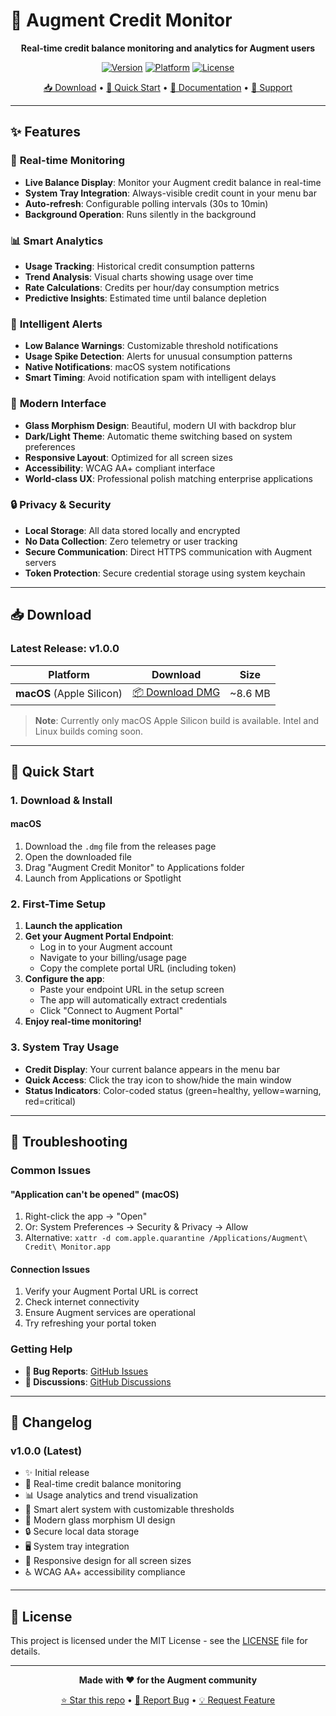# 🚀 Augment Credit Monitor

<div align="center">

**Real-time credit balance monitoring and analytics for Augment users**

[![Version](https://img.shields.io/badge/version-1.0.0-blue.svg)](https://github.com/codavidgarcia/augment-credit-monitor/releases)
[![Platform](https://img.shields.io/badge/platform-macOS-lightgrey.svg)](#system-requirements)
[![License](https://img.shields.io/badge/license-MIT-green.svg)](LICENSE)

[📥 Download](#download) • [🚀 Quick Start](#quick-start) • [📖 Documentation](#documentation) • [🐛 Support](#support)

</div>

---

## ✨ Features

### 🎯 **Real-time Monitoring**
- **Live Balance Display**: Monitor your Augment credit balance in real-time
- **System Tray Integration**: Always-visible credit count in your menu bar
- **Auto-refresh**: Configurable polling intervals (30s to 10min)
- **Background Operation**: Runs silently in the background

### 📊 **Smart Analytics**
- **Usage Tracking**: Historical credit consumption patterns
- **Trend Analysis**: Visual charts showing usage over time
- **Rate Calculations**: Credits per hour/day consumption metrics
- **Predictive Insights**: Estimated time until balance depletion

### 🔔 **Intelligent Alerts**
- **Low Balance Warnings**: Customizable threshold notifications
- **Usage Spike Detection**: Alerts for unusual consumption patterns
- **Native Notifications**: macOS system notifications
- **Smart Timing**: Avoid notification spam with intelligent delays

### 🎨 **Modern Interface**
- **Glass Morphism Design**: Beautiful, modern UI with backdrop blur
- **Dark/Light Theme**: Automatic theme switching based on system preferences
- **Responsive Layout**: Optimized for all screen sizes
- **Accessibility**: WCAG AA+ compliant interface
- **World-class UX**: Professional polish matching enterprise applications

### 🔒 **Privacy & Security**
- **Local Storage**: All data stored locally and encrypted
- **No Data Collection**: Zero telemetry or user tracking
- **Secure Communication**: Direct HTTPS communication with Augment servers
- **Token Protection**: Secure credential storage using system keychain

---

## 📥 Download

### Latest Release: v1.0.0

| Platform | Download | Size |
|----------|----------|------|
| **macOS** (Apple Silicon) | [📦 Download DMG](https://github.com/codavidgarcia/augment-credit-monitor/releases/download/releases/Augment.Credit.Monitor_1.0.0_aarch64.dmg) | ~8.6 MB |

> **Note**: Currently only macOS Apple Silicon build is available. Intel and Linux builds coming soon.

---

## 🚀 Quick Start

### 1. **Download & Install**

#### macOS
1. Download the `.dmg` file from the releases page
2. Open the downloaded file
3. Drag "Augment Credit Monitor" to Applications folder
4. Launch from Applications or Spotlight

### 2. **First-Time Setup**

1. **Launch the application**
2. **Get your Augment Portal Endpoint**:
   - Log in to your Augment account
   - Navigate to your billing/usage page
   - Copy the complete portal URL (including token)
3. **Configure the app**:
   - Paste your endpoint URL in the setup screen
   - The app will automatically extract credentials
   - Click "Connect to Augment Portal"
4. **Enjoy real-time monitoring!**

### 3. **System Tray Usage**

- **Credit Display**: Your current balance appears in the menu bar
- **Quick Access**: Click the tray icon to show/hide the main window
- **Status Indicators**: Color-coded status (green=healthy, yellow=warning, red=critical)

---

## 🔧 Troubleshooting

### Common Issues

#### "Application can't be opened" (macOS)
1. Right-click the app → "Open"
2. Or: System Preferences → Security & Privacy → Allow
3. Alternative: `xattr -d com.apple.quarantine /Applications/Augment\ Credit\ Monitor.app`

#### Connection Issues
1. Verify your Augment Portal URL is correct
2. Check internet connectivity
3. Ensure Augment services are operational
4. Try refreshing your portal token

### Getting Help

- **🐛 Bug Reports**: [GitHub Issues](https://github.com/codavidgarcia/augment-credit-monitor/issues)
- **💬 Discussions**: [GitHub Discussions](https://github.com/codavidgarcia/augment-credit-monitor/discussions)

---

## 🔄 Changelog

### v1.0.0 (Latest)
- ✨ Initial release
- 🎯 Real-time credit balance monitoring
- 📊 Usage analytics and trend visualization
- 🔔 Smart alert system with customizable thresholds
- 🎨 Modern glass morphism UI design
- 🔒 Secure local data storage
- 🖥️ System tray integration
- 📱 Responsive design for all screen sizes
- ♿ WCAG AA+ accessibility compliance

---

## 📄 License

This project is licensed under the MIT License - see the [LICENSE](LICENSE) file for details.

---

<div align="center">

**Made with ❤️ for the Augment community**

[⭐ Star this repo](https://github.com/codavidgarcia/augment-credit-monitor) • [🐛 Report Bug](https://github.com/codavidgarcia/augment-credit-monitor/issues) • [💡 Request Feature](https://github.com/codavidgarcia/augment-credit-monitor/issues)

</div>
